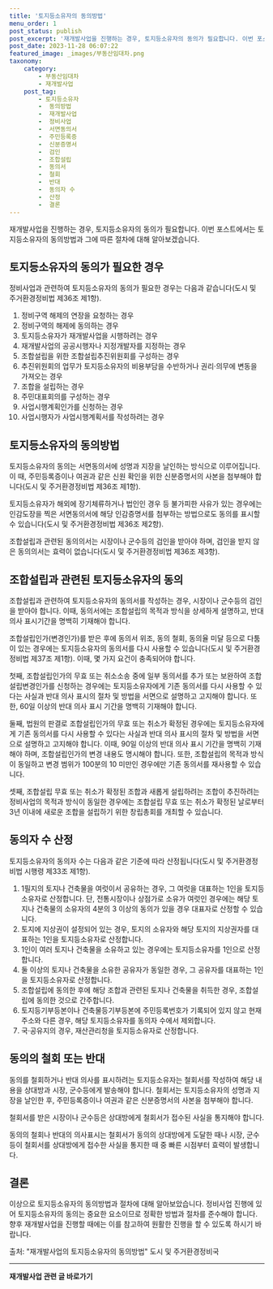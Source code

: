 ```yaml
---
title: '토지등소유자의 동의방법'
menu_order: 1
post_status: publish
post_excerpt: '재개발사업을 진행하는 경우, 토지등소유자의 동의가 필요합니다. 이번 포스트에서는 토지등소유자의 동의방법과 그에 따른 절차에 대해 알아보겠습니다.'
post_date: 2023-11-28 06:07:22
featured_image: _images/부동산임대차.png
taxonomy:
    category:
        - 부동산임대차
        - 재개발사업
    post_tag:
        - 토지등소유자
        -  동의방법
        -  재개발사업
        -  정비사업
        -  서면동의서
        -  주민등록증
        -  신분증명서
        -  검인
        -  조합설립
        -  동의서
        -  철회
        -  반대
        -  동의자 수
        -  산정
        -  결론
---
```



재개발사업을 진행하는 경우, 토지등소유자의 동의가 필요합니다. 이번 포스트에서는 토지등소유자의 동의방법과 그에 따른 절차에 대해 알아보겠습니다.

## 토지등소유자의 동의가 필요한 경우

정비사업과 관련하여 토지등소유자의 동의가 필요한 경우는 다음과 같습니다(도시 및 주거환경정비법 제36조 제1항).

1. 정비구역 해제의 연장을 요청하는 경우
2. 정비구역의 해제에 동의하는 경우
3. 토지등소유자가 재개발사업을 시행하려는 경우
4. 재개발사업의 공공시행자나 지정개발자를 지정하는 경우
5. 조합설립을 위한 조합설립추진위원회를 구성하는 경우
6. 추진위원회의 업무가 토지등소유자의 비용부담을 수반하거나 권리·의무에 변동을 가져오는 경우
7. 조합을 설립하는 경우
8. 주민대표회의를 구성하는 경우
9. 사업시행계획인가를 신청하는 경우
10. 사업시행자가 사업시행계획서를 작성하려는 경우


## 토지등소유자의 동의방법

토지등소유자의 동의는 서면동의서에 성명과 지장을 날인하는 방식으로 이루어집니다. 이 때, 주민등록증이나 여권과 같은 신원 확인을 위한 신분증명서의 사본을 첨부해야 합니다(도시 및 주거환경정비법 제36조 제1항).

토지등소유자가 해외에 장기체류하거나 법인인 경우 등 불가피한 사유가 있는 경우에는 인감도장을 찍은 서면동의서에 해당 인감증명서를 첨부하는 방법으로도 동의를 표시할 수 있습니다(도시 및 주거환경정비법 제36조 제2항).

조합설립과 관련된 동의의서는 시장이나 군수등의 검인을 받아야 하며, 검인을 받지 않은 동의의서는 효력이 없습니다(도시 및 주거환경정비법 제36조 제3항).

## 조합설립과 관련된 토지등소유자의 동의

조합설립과 관련하여 토지등소유자의 동의서를 작성하는 경우, 시장이나 군수등의 검인을 받아야 합니다. 이때, 동의서에는 조합설립의 목적과 방식을 상세하게 설명하고, 반대의사 표시기간을 명백히 기재해야 합니다.

조합설립인가(변경인가)를 받은 후에 동의서 위조, 동의 철회, 동의율 미달 등으로 다툼이 있는 경우에는 토지등소유자의 동의서를 다시 사용할 수 있습니다(도시 및 주거환경정비법 제37조 제1항). 이때, 몇 가지 요건이 충족되어야 합니다.

첫째, 조합설립인가의 무효 또는 취소소송 중에 일부 동의서를 추가 또는 보완하여 조합설립변경인가를 신청하는 경우에는 토지등소유자에게 기존 동의서를 다시 사용할 수 있다는 사실과 반대 의사 표시의 절차 및 방법을 서면으로 설명하고 고지해야 합니다. 또한, 60일 이상의 반대 의사 표시 기간을 명백히 기재해야 합니다.

둘째, 법원의 판결로 조합설립인가의 무효 또는 취소가 확정된 경우에는 토지등소유자에게 기존 동의서를 다시 사용할 수 있다는 사실과 반대 의사 표시의 절차 및 방법을 서면으로 설명하고 고지해야 합니다. 이때, 90일 이상의 반대 의사 표시 기간을 명백히 기재해야 하며, 조합설립인가의 변경 내용도 명시해야 합니다. 또한, 조합설립의 목적과 방식이 동일하고 변경 범위가 100분의 10 미만인 경우에만 기존 동의서를 재사용할 수 있습니다.

셋째, 조합설립 무효 또는 취소가 확정된 조합과 새롭게 설립하려는 조합이 추진하려는 정비사업의 목적과 방식이 동일한 경우에는 조합설립 무효 또는 취소가 확정된 날로부터 3년 이내에 새로운 조합을 설립하기 위한 창립총회를 개최할 수 있습니다.

## 동의자 수 산정

토지등소유자의 동의자 수는 다음과 같은 기준에 따라 산정됩니다(도시 및 주거환경정비법 시행령 제33조 제1항).

1. 1필지의 토지나 건축물을 여럿이서 공유하는 경우, 그 여럿을 대표하는 1인을 토지등소유자로 산정합니다. 단, 전통시장이나 상점가로 소유가 여럿인 경우에는 해당 토지나 건축물의 소유자의 4분의 3 이상의 동의가 있을 경우 대표자로 산정할 수 있습니다.
2. 토지에 지상권이 설정되어 있는 경우, 토지의 소유자와 해당 토지의 지상권자를 대표하는 1인을 토지등소유자로 산정합니다.
3. 1인이 여러 토지나 건축물을 소유하고 있는 경우에는 토지등소유자를 1인으로 산정합니다.
4. 둘 이상의 토지나 건축물을 소유한 공유자가 동일한 경우, 그 공유자를 대표하는 1인을 토지등소유자로 산정합니다.
5. 조합설립에 동의한 후에 해당 조합과 관련된 토지나 건축물을 취득한 경우, 조합설립에 동의한 것으로 간주합니다.
6. 토지등기부등본이나 건축물등기부등본에 주민등록번호가 기록되어 있지 않고 현재 주소와 다른 경우, 해당 토지등소유자를 동의자 수에서 제외합니다.
7. 국·공유지의 경우, 재산관리청을 토지등소유자로 산정합니다.

## 동의의 철회 또는 반대

동의를 철회하거나 반대 의사를 표시하려는 토지등소유자는 철회서를 작성하여 해당 내용을 상대방과 시장, 군수등에게 발송해야 합니다. 철회서는 토지등소유자의 성명과 지장을 날인한 후, 주민등록증이나 여권과 같은 신분증명서의 사본을 첨부해야 합니다.

철회서를 받은 시장이나 군수등은 상대방에게 철회서가 접수된 사실을 통지해야 합니다.

동의의 철회나 반대의 의사표시는 철회서가 동의의 상대방에게 도달한 때나 시장, 군수등이 철회서를 상대방에게 접수한 사실을 통지한 때 중 빠른 시점부터 효력이 발생합니다.

## 결론

이상으로 토지등소유자의 동의방법과 절차에 대해 알아보았습니다. 정비사업 진행에 있어 토지등소유자의 동의는 중요한 요소이므로 정확한 방법과 절차를 준수해야 합니다. 향후 재개발사업을 진행할 때에는 이를 참고하여 원활한 진행을 할 수 있도록 하시기 바랍니다.

출처: "재개발사업의 토지등소유자의 동의방법" 도시 및 주거환경정비국 

<!-- wp:separator -->
<hr class="wp-block-separator has-alpha-channel-opacity"/>
<!-- /wp:separator -->

<!-- wp:group {"backgroundColor":"base","layout":{"type":"constrained"}} -->
<div class="wp-block-group has-base-background-color has-background"><!-- wp:paragraph {"align":"center","fontSize":"medium"} -->
<p class="has-text-align-center has-large-font-size"><strong>재개발사업 관련 글 바로가기</strong></p>
<!-- /wp:paragraph -->


<!-- wp:latest-posts
{"categories":[{"id":27320,"count":19,"description":"","link":"https://uknowlaw.com/category/%ec%9e%ac%ea%b0%9c%eb%b0%9c%ec%82%ac%ec%97%85/","name":"재개발사업","slug":"재개발사업","taxonomy":"category","parent":0,"meta":[],"_links":{"self":[{"href":"https://uknowlaw.com/wp-json/wp/v2/categories/27320"}],"collection":[{"href":"https://uknowlaw.com/wp-json/wp/v2/categories"}],"about":[{"href":"https://uknowlaw.com/wp-json/wp/v2/taxonomies/category"}],"wp:post_type":[{"href":"https://uknowlaw.com/wp-json/wp/v2/posts?categories=27320"}],"curies":[{"name":"wp","href":"https://api.w.org/{rel}","templated":true}]}}],"postsToShow":100,"excerptLength":28,"postLayout":"grid","columns":2,"featuredImageAlign":"left","featuredImageSizeSlug":"large","fontSize":"small"} /--></div>
<!-- /wp:group -->